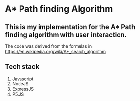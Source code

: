 # A* Path finding Algorithm

## This is my implementation for the A* Path finding algorithm with user interaction.
The code was derived from the formulas in https://en.wikipedia.org/wiki/A*_search_algorithm

## Tech stack
1. Javascript
2. NodeJS
3. ExpressJS
4. P5.JS
